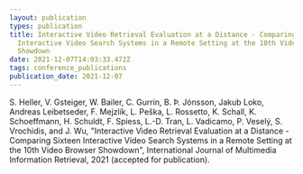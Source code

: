 ```yaml
---
layout: publication
types: publication
title: Interactive Video Retrieval Evaluation at a Distance - Comparing Sixteen
  Interactive Video Search Systems in a Remote Setting at the 10th Video Browser
  Showdown
date: 2021-12-07T14:03:33.472Z
tags: conference_publications
publication_date: 2021-12-07
---
```

S. Heller, V. Gsteiger, W. Bailer, C. Gurrin, B. Þ. Jónsson, Jakub Loko, Andreas Leibetseder, F. Mejzlík, L. Peška, L. Rossetto, K. Schall, K. Schoeffmann, H. Schuldt, F. Spiess, L.-D. Tran, L. Vadicamo, P. Veselý, S. Vrochidis, and J. Wu, "Interactive Video Retrieval Evaluation at a Distance - Comparing Sixteen Interactive Video Search Systems in a Remote Setting at the 10th Video Browser Showdown", International Journal of Multimedia Information Retrieval, 2021 (accepted for publication).